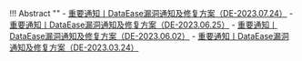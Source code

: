 
!!! Abstract ""
    - [重要通知丨DataEase漏洞通知及修复方案（DE-2023.07.24）](https://mp.weixin.qq.com/s/KSjOHYkWIeZ1WYgNor5bIg)
    - [重要通知丨DataEase漏洞通知及修复方案（DE-2023.06.25）](https://mp.weixin.qq.com/s/tsEuEhM9dofgP9XcpsFVAA)
    - [重要通知丨DataEase漏洞通知及修复方案（DE-2023.06.02）](https://mp.weixin.qq.com/s/AtRk9hc6CQLIXEFCji4S3A)
    - [重要通知丨DataEase漏洞通知及修复方案（DE-2023.03.24）](https://mp.weixin.qq.com/s/hsDOVBRKALUx2BuBSTuZog)
